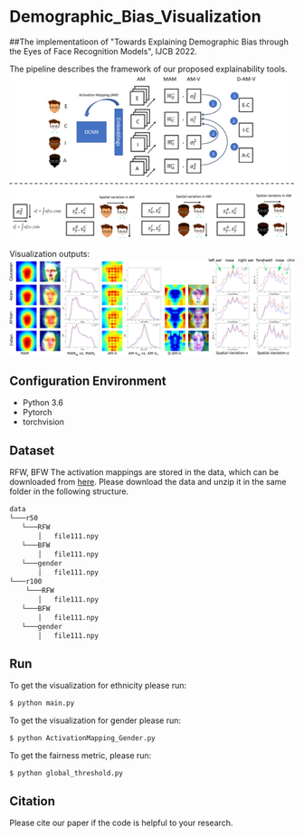 # Demographic_Bias_Visualization

##The implementatioon of "Towards Explaining Demographic Bias through the Eyes of Face Recognition Models", IJCB 2022.

The pipeline describes the framework of our proposed explainability tools.
![overview](results/pipeline.png)

Visualization outputs:
![overview](results/ArcFace_BFW_scoreCAM.png)

## Configuration Environment
- Python 3.6
- Pytorch
- torchvision

## Dataset
RFW, BFW
The activation mappings are stored in the data, which can be downloaded from  <a href="https://cloud-ext.igd.fraunhofer.de/s/LqwWTLf8Wz7TqAw">here</a>.
Please download the data and unzip it in the same folder in the following structure. 

```
data 
└───r50
   └───RFW
       │   file111.npy
   └───BFW
       │   file111.npy
   └───gender
       │   file111.npy
└───r100
    └───RFW
       │   file111.npy
   └───BFW
       │   file111.npy
   └───gender
       │   file111.npy
```
## Run
To get the visualization for ethnicity please run:
```bash
$ python main.py
```
To get the visualization for gender please run:
```bash
$ python ActivationMapping_Gender.py
```

To get the fairness metric, please run:
```bash
$ python global_threshold.py
```
## Citation
Please cite our paper if the code is helpful to your research.
